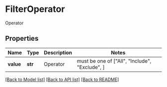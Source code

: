 # FilterOperator

Operator

## Properties
Name | Type | Description | Notes
------------ | ------------- | ------------- | -------------
**value** | **str** | Operator |  must be one of ["All", "Include", "Exclude", ]

[[Back to Model list]](../README.md#documentation-for-models) [[Back to API list]](../README.md#documentation-for-api-endpoints) [[Back to README]](../README.md)



